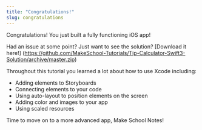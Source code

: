 ```yaml
---
title: "Congratulations!"
slug: congratulations
---
```


Congratulations! You just built a fully functioning iOS app!

Had an issue at some point? Just want to see the solution? [Download it here!] (https://github.com/MakeSchool-Tutorials/Tip-Calculator-Swift3-Solution/archive/master.zip)

Throughout this tutorial you learned a lot about how to use Xcode including:

* Adding elements to Storyboards
* Connecting elements to your code
* Using auto-layout to position elements on the screen
* Adding color and images to your app
* Using scaled resources

Time to move on to a more advanced app, Make School Notes!
